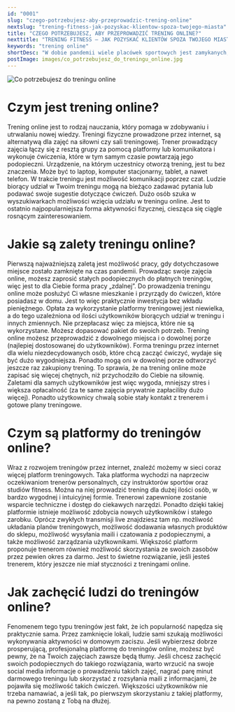 ```yaml
---
id: "0001"
slug: "czego-potrzebujesz-aby-przeprowadzic-trening-online"
nextslug: "trening-fitness-jak-pozyskac-klientow-spoza-twojego-miasta"
title: "CZEGO POTRZEBUJESZ, ABY PRZEPROWADZIĆ TRENING ONLINE?"
nexttitle: "TRENING FITNESS – JAK POZYSKAĆ KLIENTÓW SPOZA TWOJEGO MIASTA?"
keywords: "trening online"
shortDesc: "W dobie pandemii wiele placówek sportowych jest zamykanych, w tym także siłownie i sale treningowe. Miejsca, które były oblegane przez miłośników aktywności, dziś stoją puste. Zamknięcie branży fitness nie sprawiło jednak, że ludzie przestali ćwiczyć – zmieniła się jedynie forma. Z poniższego artykułu dowiesz się: Czym jest trening online?, Jakie są zalety treningu online? Czym są platformy do treningów online? Jak zachęcić ludzi do treningów online?"
postImage: images/co_potrzebujesz_do_treningu_online.jpg
---
```


![Co potrzebujesz do treningu online](./images/co_potrzebujesz_do_treningu_online.jpg)

<h1>Czym jest trening online?</h1>
Trening online jest to rodzaj nauczania, który pomaga w zdobywaniu i utrwalaniu nowej wiedzy. Treningi fizyczne prowadzone przez internet, są alternatywą dla zajęć na siłowni czy sali treningowej. Trener prowadzący zajęcia łączy się z resztą grupy za pomocą platformy lub komunikatora i wykonuje ćwiczenia, które w tym samym czasie powtarzają jego podopieczni. Urządzenie, na którym uczestnicy otworzą trening, jest tu bez znaczenia. Może być to laptop, komputer stacjonarny, tablet, a nawet telefon. W trakcie treningu jest możliwość komunikacji poprzez czat. Ludzie biorący udział w Twoim treningu mogą na bieżąco zadawać pytania lub podawać swoje sugestie dotyczące ćwiczeń. Dużo osób szuka w wyszukiwarkach możliwości wzięcia udziału w treningu online. Jest to ostatnio najpopularniejsza forma aktywności fizycznej, ciesząca się ciągle rosnącym zainteresowaniem.

<h1>Jakie są zalety treningu online?</h1>
Pierwszą najważniejszą zaletą jest możliwość pracy, gdy dotychczasowe miejsce zostało zamknięte na czas pandemii. Prowadząc swoje zajęcia online, możesz zaprosić stałych podopiecznych do płatnych treningów, więc jest to dla Ciebie forma pracy „zdalnej”. Do prowadzenia treningu online może posłużyć Ci własne mieszkanie i przyrządy do ćwiczeń, które posiadasz w domu. Jest to więc praktycznie inwestycja bez wkładu pieniężnego. Opłata za wykorzystanie platformy treningowej jest niewielka, a do tego uzależniona od ilości użytkowników biorących udział w treningu i innych zmiennych. Nie przepłacasz więc za miejsca, które nie są wykorzystane. Możesz dopasować pakiet do swoich potrzeb. Trening online możesz przeprowadzić z dowolnego miejsca i o dowolnej porze (najlepiej dostosowanej do użytkowników). Forma treningu przez internet dla wielu niezdecydowanych osób, które chcą zacząć ćwiczyć, wydaje się być dużo wygodniejsza. Ponadto mogą oni w dowolnej porze odtworzyć jeszcze raz zakupiony trening. To sprawia, że na trening online może zapisać się więcej chętnych, niż przychodziło do Ciebie na siłownię. Zaletami dla samych użytkowników jest więc wygoda, mniejszy stres i większa opłacalność (za te same zajęcia prywatnie zapłaciliby dużo więcej). Ponadto użytkownicy chwalą sobie stały kontakt z trenerem i gotowe plany treningowe.

<h1>Czym są platformy do treningów online?</h1>
Wraz z rozwojem treningów przez internet, znaleźć możemy w sieci coraz więcej platform treningowych. Taka platforma wychodzi na naprzeciw oczekiwaniom trenerów personalnych, czy instruktorów sportów oraz studiów fitness. Można na niej prowadzić trening dla dużej ilości osób, w bardzo wygodnej i intuicyjnej formie. Trenerowi zapewnione zostanie wsparcie techniczne i dostęp do ciekawych narzędzi. Ponadto dzięki takiej platformie istnieje możliwość zdobycia nowych użytkowników i stałego zarobku. Oprócz zwykłych transmisji live znajdziesz tam np. możliwość układania planów treningowych, możliwość dodawania własnych produktów do sklepu, możliwość wysyłania maili i czatowania z podopiecznymi, a także możliwość zarządzania użytkownikami. Większość platform proponuje trenerom również możliwość skorzystania ze swoich zasobów przez pewien okres za darmo. Jest to świetne rozwiązanie, jeśli jesteś trenerem, który jeszcze nie miał styczności z treningami online.

<h1>Jak zachęcić ludzi do treningów online?</h1>
Fenomenem tego typu treningów jest fakt, że ich popularność napędza się praktycznie sama. Przez zamknięcie lokali, ludzie sami szukają możliwości wykonywania aktywności w domowym zaciszu. Jeśli wybierzesz dobrze prosperującą, profesjonalną platformę do treningów online, możesz być pewny, że na Twoich zajęciach zawsze będą tłumy. Jeśli chcesz zachęcić swoich podopiecznych do takiego rozwiązania, warto wrzucić na swoje social media informacje o prowadzeniu takich zajęć, nagrać parę minut darmowego treningu lub skorzystać z rozsyłania maili z informacjami, że pojawiła się możliwość takich ćwiczeń. Większości użytkowników nie trzeba namawiać, a jeśli tak, po pierwszym skorzystaniu z takiej platformy, na pewno zostaną z Tobą na dłużej.
